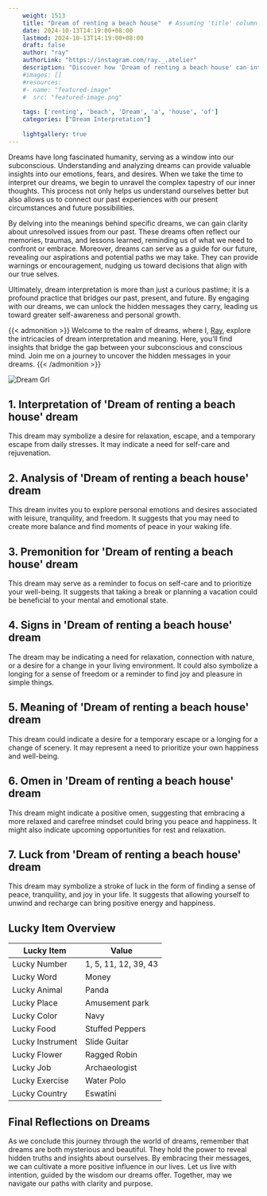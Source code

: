 ```yaml
---
    weight: 1513
    title: "Dream of renting a beach house"  # Assuming 'title' column exists
    date: 2024-10-13T14:19:00+08:00
    lastmod: 2024-10-13T14:19:00+08:00
    draft: false
    author: "ray"
    authorLink: "https://instagram.com/ray._.atelier"
    description: "Discover how 'Dream of renting a beach house' can interpret your future and uncover its significant meanings in your life."
    #images: []
    #resources:
    #- name: "featured-image"
    #  src: "featured-image.png"
    
    tags: ['renting', 'beach', 'Dream', 'a', 'house', 'of']
    categories: ["Dream Interpretation"]
    
    lightgallery: true
---
```

    
Dreams have long fascinated humanity, serving as a window into our subconscious. Understanding and analyzing dreams can provide valuable insights into our emotions, fears, and desires. When we take the time to interpret our dreams, we begin to unravel the complex tapestry of our inner thoughts. This process not only helps us understand ourselves better but also allows us to connect our past experiences with our present circumstances and future possibilities.

By delving into the meanings behind specific dreams, we can gain clarity about unresolved issues from our past. These dreams often reflect our memories, traumas, and lessons learned, reminding us of what we need to confront or embrace. Moreover, dreams can serve as a guide for our future, revealing our aspirations and potential paths we may take. They can provide warnings or encouragement, nudging us toward decisions that align with our true selves.

Ultimately, dream interpretation is more than just a curious pastime; it is a profound practice that bridges our past, present, and future. By engaging with our dreams, we can unlock the hidden messages they carry, leading us toward greater self-awareness and personal growth.

{{< admonition >}}
Welcome to the realm of dreams, where I, [Ray](https://instagram.com/ray._.atelier), explore the intricacies of dream interpretation and meaning. Here, you’ll find insights that bridge the gap between your subconscious and conscious mind. Join me on a journey to uncover the hidden messages in your dreams.
{{< /admonition >}}

![Dream Grl](https://cdn.pixabay.com/photo/2017/11/02/03/35/gothic-2910057_1280.jpg "Dream Grl")

## 1. Interpretation of 'Dream of renting a beach house' dream
 This dream may symbolize a desire for relaxation, escape, and a temporary escape from daily stresses. It may indicate a need for self-care and rejuvenation.

## 2. Analysis of 'Dream of renting a beach house' dream
 This dream invites you to explore personal emotions and desires associated with leisure, tranquility, and freedom. It suggests that you may need to create more balance and find moments of peace in your waking life.

## 3. Premonition for 'Dream of renting a beach house' dream
 This dream may serve as a reminder to focus on self-care and to prioritize your well-being. It suggests that taking a break or planning a vacation could be beneficial to your mental and emotional state.

## 4. Signs in 'Dream of renting a beach house' dream
 The dream may be indicating a need for relaxation, connection with nature, or a desire for a change in your living environment. It could also symbolize a longing for a sense of freedom or a reminder to find joy and pleasure in simple things.

## 5. Meaning of 'Dream of renting a beach house' dream
 This dream could indicate a desire for a temporary escape or a longing for a change of scenery. It may represent a need to prioritize your own happiness and well-being.

## 6. Omen in 'Dream of renting a beach house' dream
 This dream might indicate a positive omen, suggesting that embracing a more relaxed and carefree mindset could bring you peace and happiness. It might also indicate upcoming opportunities for rest and relaxation.

## 7. Luck from 'Dream of renting a beach house' dream
 This dream may symbolize a stroke of luck in the form of finding a sense of peace, tranquility, and joy in your life. It suggests that allowing yourself to unwind and recharge can bring positive energy and happiness.

## Lucky Item Overview
| Lucky Item          | Value              |
|---------------|--------------------|
| Lucky Number        | 1, 5, 11, 12, 39, 43  |
| Lucky Word          | Money |
| Lucky Animal        | Panda |
| Lucky Place         | Amusement park     |
| Lucky Color         | Navy     |
| Lucky Food          | Stuffed Peppers      |
| Lucky Instrument    | Slide Guitar |
| Lucky Flower        | Ragged Robin    |
| Lucky Job           | Archaeologist       |
| Lucky Exercise      | Water Polo  |
| Lucky Country       | Eswatini    |


##  Final Reflections on Dreams

As we conclude this journey through the world of dreams, remember that dreams are both mysterious and beautiful. They hold the power to reveal hidden truths and insights about ourselves. By embracing their messages, we can cultivate a more positive influence in our lives. Let us live with intention, guided by the wisdom our dreams offer. Together, may we navigate our paths with clarity and purpose.
